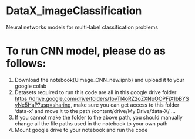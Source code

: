 # DataX_imageClassification
Neural networks models for multi-label classification problems

# To run CNN model, please do as follows:
1. Download the notebook(Uimage_CNN_new.ipnb) and upload it to your google colab
2. Datasets required to run this code are all in this google drive folder https://drive.google.com/drive/folders/1ovTl4oRZ2oZXNpOOPFjX1bBYSyNe5HaP?usp=sharing, make sure you can get access to this folder ‘data-x’ and move it to the path /content/drive/My Drive/data-X/ …
3. If you cannot make the folder to the above path, you should manually change all the file paths used in the notebook to your own path
4. Mount google drive to your notebook and run the code
